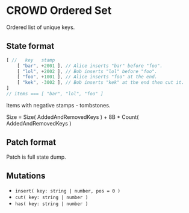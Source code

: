 # CROWD Ordered Set

Ordered list of unique keys.

## State format

```javascript
[ //   key   stamp
	[ "bar", +2001 ], // Alice inserts "bar" before "foo".
	[ "lol", +2002 ], // Bob inserts "lol" before "foo".
	[ "foo", +1001 ], // Alice inserts "foo" at the end.
	[ "kek", -3002 ], // Bob inserts "kek" at the end then cut it.
]
// items === [ "bar", "lol", "foo" ]
```

Items with negative stamps - tombstones.

Size = Size( AddedAndRemovedKeys ) + 8B * Count( AddedAndRemovedKeys )

## Patch format

Patch is full state dump.

## Mutations

- `insert( key: string | number, pos = 0 )`
- `cut( key: string | number )`
- `has( key: string | number )`
